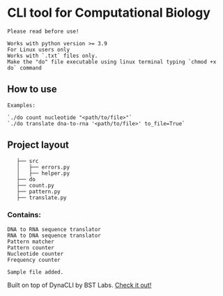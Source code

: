 ﻿
# CLI tool for Computational Biology

	Please read before use!

    Works with python version >= 3.9
    For Linux users only
    Works with `.txt` files only.
    Make the "do" file executable using linux terminal typing `chmod +x do` command

## How to use

	Examples:

	`./do count nucleotide "<path/to/file>"`
	`./do translate dna-to-rna '<path/to/file>' to_file=True`



## Project layout
``` bst_assignments
   ├── src
   │   ├── errors.py
   │   ├── helper.py 
   ├── do 
   ├── count.py
   ├── pattern.py
   ├── translate.py
```

### Contains:

	DNA to RNA sequence translator
	RNA to DNA sequence translator
	Pattern matcher
	Pattern counter
	Nucleotide counter
	Frequency counter

	Sample file added.

Built on top of DynaCLI by BST Labs. [Check it out!](https://github.com/BstLabs/py-dynacli)

